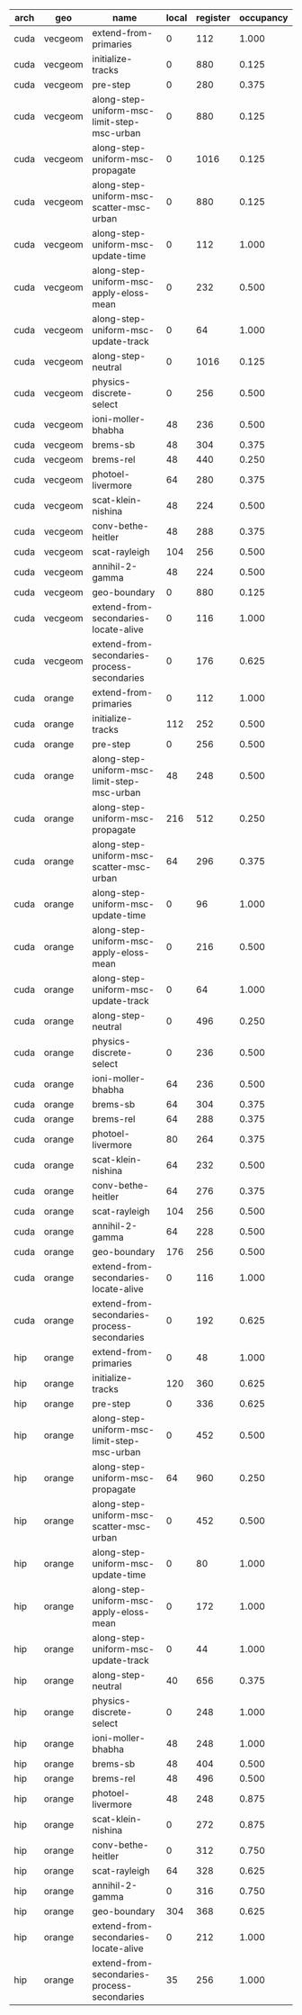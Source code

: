 | arch | geo     | name                                        | local | register | occupancy |
| ---- | ------- | ------------------------------------------- | ----- | -------- | --------- |
| cuda | vecgeom | extend-from-primaries                       |     0 |      112 |     1.000 |
| cuda | vecgeom | initialize-tracks                           |     0 |      880 |     0.125 |
| cuda | vecgeom | pre-step                                    |     0 |      280 |     0.375 |
| cuda | vecgeom | along-step-uniform-msc-limit-step-msc-urban |     0 |      880 |     0.125 |
| cuda | vecgeom | along-step-uniform-msc-propagate            |     0 |     1016 |     0.125 |
| cuda | vecgeom | along-step-uniform-msc-scatter-msc-urban    |     0 |      880 |     0.125 |
| cuda | vecgeom | along-step-uniform-msc-update-time          |     0 |      112 |     1.000 |
| cuda | vecgeom | along-step-uniform-msc-apply-eloss-mean     |     0 |      232 |     0.500 |
| cuda | vecgeom | along-step-uniform-msc-update-track         |     0 |       64 |     1.000 |
| cuda | vecgeom | along-step-neutral                          |     0 |     1016 |     0.125 |
| cuda | vecgeom | physics-discrete-select                     |     0 |      256 |     0.500 |
| cuda | vecgeom | ioni-moller-bhabha                          |    48 |      236 |     0.500 |
| cuda | vecgeom | brems-sb                                    |    48 |      304 |     0.375 |
| cuda | vecgeom | brems-rel                                   |    48 |      440 |     0.250 |
| cuda | vecgeom | photoel-livermore                           |    64 |      280 |     0.375 |
| cuda | vecgeom | scat-klein-nishina                          |    48 |      224 |     0.500 |
| cuda | vecgeom | conv-bethe-heitler                          |    48 |      288 |     0.375 |
| cuda | vecgeom | scat-rayleigh                               |   104 |      256 |     0.500 |
| cuda | vecgeom | annihil-2-gamma                             |    48 |      224 |     0.500 |
| cuda | vecgeom | geo-boundary                                |     0 |      880 |     0.125 |
| cuda | vecgeom | extend-from-secondaries-locate-alive        |     0 |      116 |     1.000 |
| cuda | vecgeom | extend-from-secondaries-process-secondaries |     0 |      176 |     0.625 |
| cuda | orange  | extend-from-primaries                       |     0 |      112 |     1.000 |
| cuda | orange  | initialize-tracks                           |   112 |      252 |     0.500 |
| cuda | orange  | pre-step                                    |     0 |      256 |     0.500 |
| cuda | orange  | along-step-uniform-msc-limit-step-msc-urban |    48 |      248 |     0.500 |
| cuda | orange  | along-step-uniform-msc-propagate            |   216 |      512 |     0.250 |
| cuda | orange  | along-step-uniform-msc-scatter-msc-urban    |    64 |      296 |     0.375 |
| cuda | orange  | along-step-uniform-msc-update-time          |     0 |       96 |     1.000 |
| cuda | orange  | along-step-uniform-msc-apply-eloss-mean     |     0 |      216 |     0.500 |
| cuda | orange  | along-step-uniform-msc-update-track         |     0 |       64 |     1.000 |
| cuda | orange  | along-step-neutral                          |     0 |      496 |     0.250 |
| cuda | orange  | physics-discrete-select                     |     0 |      236 |     0.500 |
| cuda | orange  | ioni-moller-bhabha                          |    64 |      236 |     0.500 |
| cuda | orange  | brems-sb                                    |    64 |      304 |     0.375 |
| cuda | orange  | brems-rel                                   |    64 |      288 |     0.375 |
| cuda | orange  | photoel-livermore                           |    80 |      264 |     0.375 |
| cuda | orange  | scat-klein-nishina                          |    64 |      232 |     0.500 |
| cuda | orange  | conv-bethe-heitler                          |    64 |      276 |     0.375 |
| cuda | orange  | scat-rayleigh                               |   104 |      256 |     0.500 |
| cuda | orange  | annihil-2-gamma                             |    64 |      228 |     0.500 |
| cuda | orange  | geo-boundary                                |   176 |      256 |     0.500 |
| cuda | orange  | extend-from-secondaries-locate-alive        |     0 |      116 |     1.000 |
| cuda | orange  | extend-from-secondaries-process-secondaries |     0 |      192 |     0.625 |
| hip  | orange  | extend-from-primaries                       |     0 |       48 |     1.000 |
| hip  | orange  | initialize-tracks                           |   120 |      360 |     0.625 |
| hip  | orange  | pre-step                                    |     0 |      336 |     0.625 |
| hip  | orange  | along-step-uniform-msc-limit-step-msc-urban |     0 |      452 |     0.500 |
| hip  | orange  | along-step-uniform-msc-propagate            |    64 |      960 |     0.250 |
| hip  | orange  | along-step-uniform-msc-scatter-msc-urban    |     0 |      452 |     0.500 |
| hip  | orange  | along-step-uniform-msc-update-time          |     0 |       80 |     1.000 |
| hip  | orange  | along-step-uniform-msc-apply-eloss-mean     |     0 |      172 |     1.000 |
| hip  | orange  | along-step-uniform-msc-update-track         |     0 |       44 |     1.000 |
| hip  | orange  | along-step-neutral                          |    40 |      656 |     0.375 |
| hip  | orange  | physics-discrete-select                     |     0 |      248 |     1.000 |
| hip  | orange  | ioni-moller-bhabha                          |    48 |      248 |     1.000 |
| hip  | orange  | brems-sb                                    |    48 |      404 |     0.500 |
| hip  | orange  | brems-rel                                   |    48 |      496 |     0.500 |
| hip  | orange  | photoel-livermore                           |    48 |      248 |     0.875 |
| hip  | orange  | scat-klein-nishina                          |     0 |      272 |     0.875 |
| hip  | orange  | conv-bethe-heitler                          |     0 |      312 |     0.750 |
| hip  | orange  | scat-rayleigh                               |    64 |      328 |     0.625 |
| hip  | orange  | annihil-2-gamma                             |     0 |      316 |     0.750 |
| hip  | orange  | geo-boundary                                |   304 |      368 |     0.625 |
| hip  | orange  | extend-from-secondaries-locate-alive        |     0 |      212 |     1.000 |
| hip  | orange  | extend-from-secondaries-process-secondaries |    35 |      256 |     1.000 |
